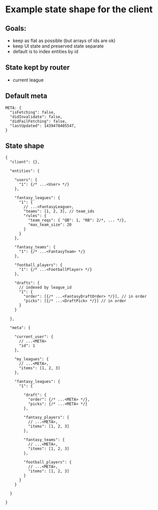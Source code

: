 # Example state shape for the client

## Goals:
 * keep as flat as possible (but arrays of ids are ok)
 * keep UI state and preserved state separate
 * default is to index entities by id

## State kept by router
 * current league

## Default meta

```
META: {
  "isFetching": false,
  "didInvalidate": false,
  "didFailFetching": false,
  "lastUpdated": 1439478405547,
}
```

## State shape

```
{
  "client": {},

  "entities": {

    "users": {
      "1": {/* ...<User> */}
    },

    "fantasy_leagues": {
      "1": {
        // ...<FantasyLeague>,
        "teams": [1, 2, 3], // team_ids
        "rules": {
          "team_reqs": { "QB": 1, "RB": 2/*, ... */},
          "max_team_size": 20
        }
      }
    },

    "fantasy_teams": {
      "1": {/* ...<FantasyTeam> */}
    },

    "football_players": {
      "1": {/* ...<FootballPlayer> */}
    },

    "drafts": {
      // indexed by league_id
      "1": {
        "order": [{/* ...<FantasyDraftOrder> */}], // in order
        "picks": [{/* ...<DraftPick> */}] // in order
      }
    }

  },

  "meta": {

    "current_user": {
      // ...<META>
      "id": 1
    },

    "my_leagues": {
      // ...<META>,
      "items": [1, 2, 3]
    },

    "fantasy_leagues": {
      "1": {

        "draft": {
          "order": {/* ...<META> */},
          "picks": {/* ...<META> */}
        },

        "fantasy_players": {
          // ...<META>,
          "items": [1, 2, 3]
        },

        "fantasy_teams": {
          // ...<META>,
          "items": [1, 2, 3]
        },

        "football_players": {
          // ...<META>,
          "items": [1, 2, 3]
        }
      }
    }

  }

}
```
